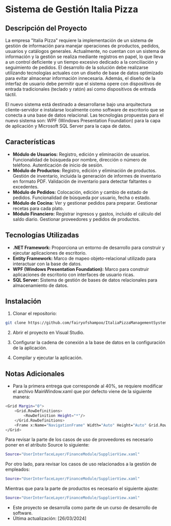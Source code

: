 # Sistema de Gestión Italia Pizza

## Descripción del Proyecto

La empresa "Italia Pizza" requiere la implementación de un sistema de gestión de información para manejar operaciones de productos, pedidos, usuarios y catálogos generales. Actualmente, no cuentan con un sistema de información y la gestión se realiza mediante registros en papel, lo que lleva a un control deficiente y un tiempo excesivo dedicado a la conciliación y seguimiento de pedidos. El desarrollo de la solución debe realizarse utilizando tecnologías actuales con un diseño de base de datos optimizado para evitar almacenar información innecesaria. Además, el diseño de la interfaz de usuario debe permitir que el sistema opere con dispositivos de entrada tradicionales (teclado y ratón) así como dispositivos de entrada táctil.

El nuevo sistema está destinado a desarrollarse bajo una arquitectura cliente-servidor e instalarse localmente como software de escritorio que se conecta a una base de datos relacional. Las tecnologías propuestas para el nuevo sistema son: WPF (Windows Presentation Foundation) para la capa de aplicación y Microsoft SQL Server para la capa de datos.

## Características

- **Módulo de Usuarios:** Registro, edición y eliminación de usuarios. Funcionalidad de búsqueda por nombre, dirección o número de teléfono. Autenticación de inicio de sesión.
- **Módulo de Productos:** Registro, edición y eliminación de productos. Gestión de inventario, incluida la generación de informes de inventario en formato PDF. Validación de inventario para detectar faltantes o excedentes.
- **Módulo de Pedidos:** Colocación, edición y cambio de estado de pedidos. Funcionalidad de búsqueda por usuario, fecha o estado.
- **Módulo de Cocina:** Ver y gestionar pedidos para preparar. Gestionar recetas para cada plato.
- **Módulo Financiero:** Registrar ingresos y gastos, incluido el cálculo del saldo diario. Gestionar proveedores y pedidos de productos.

## Tecnologías Utilizadas

- **.NET Framework:** Proporciona un entorno de desarrollo para construir y ejecutar aplicaciones de escritorio.
- **Entity Framework:** Marco de mapeo objeto-relacional utilizado para interactuar con la base de datos.
- **WPF (Windows Presentation Foundation):** Marco para construir aplicaciones de escritorio con interfaces de usuario ricas.
- **SQL Server:** Sistema de gestión de bases de datos relacionales para almacenamiento de datos.

## Instalación

1. Clonar el repositorio:

```bash
git clone https://github.com/fairyofshampoo/ItaliaPizzaManagementSystem.git
```

2. Abrir el proyecto en Visual Studio.

3. Configurar la cadena de conexión a la base de datos en la configuración de la aplicación.

4. Compilar y ejecutar la aplicación.

## Notas Adicionales

- Para la primera entrega que corresponde al 40%, se requiere modificar el archivo MainWindow.xaml que por defecto viene de la siguiente manera:

```bash
<Grid Margin="0">
    <Grid.RowDefinitions>
        <RowDefinition Height="*"/>
    </Grid.RowDefinitions>
    <Frame x:Name="NavigationFrame" Width="Auto" Height="Auto" Grid.Row="0" NavigationUIVisibility="Hidden" Source="UserInterfaceLayer/UsersModule/LoginView.xaml" Margin="0"/>
</Grid>
```

Para revisar la parte de los casos de uso de proveedores es necesario poner en el atributo Source lo siguiente:

```bash
Source="UserInterfaceLayer/FinanceModule/SupplierView.xaml"
```

Por otro lado, para revisar los casos de uso relacionados a la gestión de empleados:

```bash
Source="UserInterfaceLayer/FinanceModule/SupplierView.xaml"
```

Mientras que para la parte de productos es necesario el siguiente ajuste:

```bash
Source="UserInterfaceLayer/FinanceModule/SupplierView.xaml"
```

- Este proyecto se desarrolla como parte de un curso de desarrollo de software.
- Última actualización: [26/03/2024]
